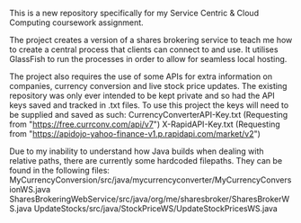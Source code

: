This is a new repository specifically for my Service Centric & Cloud Computing coursework assignment. 

The project creates a version of a shares brokering service to teach me how to create a central process that clients can connect to and use.
It utilises GlassFish to run the processes in order to allow for seamless local hosting. 

The project also requires the use of some APIs for extra information on companies, currency conversion and live stock price updates.
The existing repository was only ever intended to be kept private and so had the API keys saved and tracked in .txt files.
To use this project the keys will need to be supplied and saved as such:
    CurrencyConverterAPI-Key.txt              (Requesting from "https://free.currconv.com/api/v7")
    X-RapidAPI-Key.txt                        (Requesting from "https://apidojo-yahoo-finance-v1.p.rapidapi.com/market/v2")
    

Due to my inability to understand how Java builds when dealing with relative paths, there are currently some hardcoded filepaths.
They can be found in the following files:
	MyCurrencyConversion/src/java/mycurrencyconverter/MyCurrencyConversionWS.java
	SharesBrokeringWebService/src/java/org/me/sharesbroker/SharesBrokerWS.java
	UpdateStocks/src/java/StockPriceWS/UpdateStockPricesWS.java
